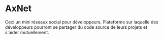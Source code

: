 # AxNet

Ceci un mini réseaux social pour développeurs. Plateforme sur laquelle des développeurs pourront se partager du code source de leurs projets et s'aider mutuellement.